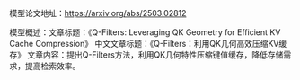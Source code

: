模型论文地址：https://arxiv.org/abs/2503.02812

模型概述：文章标题：《Q-Filters: Leveraging QK Geometry for Efficient KV Cache Compression》
中文文章标题：《Q-Filters：利用QK几何高效压缩KV缓存》
文章内容：提出Q-Filters方法，利用QK几何特性压缩键值缓存，降低存储需求，提高检索效率。
